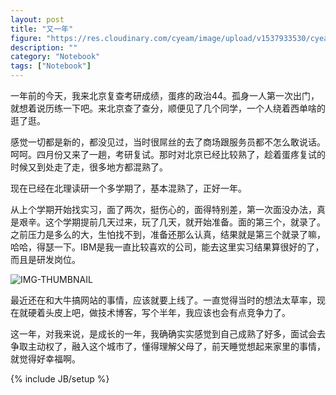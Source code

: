 ```yaml
---
layout: post
title: "又一年"
figure: "https://res.cloudinary.com/cyeam/image/upload/v1537933530/cyeam/north_drift.jpg"
description: ""
category: "Notebook"
tags: ["Notebook"]
---
```


一年前的今天，我来北京复查考研成绩，蛋疼的政治44。孤身一人第一次出门，就想着说历练一下吧。来北京查了查分，顺便见了几个同学，一个人绕着西单啥的逛了逛。

感觉一切都是新的，都没见过，当时很屌丝的去了商场跟服务员都不怎么敢说话。呵呵。四月份又来了一趟，考研复试。那时对北京已经比较熟了，趁着蛋疼复试的时候又到处走了走，很多地方都混熟了。

现在已经在北理读研一个多学期了，基本混熟了，正好一年。

从上个学期开始找实习，面了两次，挺伤心的，面得特别差，第一次面没办法，真是艰辛。这个学期提前几天过来，玩了几天，就开始准备。面的第三个，就录了。之前压力是多么的大，生怕找不到，准备还那么认真，结果就是第三个就录了嘛，哈哈，得瑟一下。IBM是我一直比较喜欢的公司，能去这里实习结果算很好的了，而且是研发岗位。

![IMG-THUMBNAIL](https://res.cloudinary.com/cyeam/image/upload/v1537933530/cyeam/ibm.jpg)

最近还在和大牛搞网站的事情，应该就要上线了。一直觉得当时的想法太草率，现在就硬着头皮上吧，做技术博客，写个半年，我应该也会有点竞争力了。

这一年，对我来说，是成长的一年，我确确实实感觉到自己成熟了好多，面试会去争取主动权了，融入这个城市了，懂得理解父母了，前天睡觉想起来家里的事情，就觉得好幸福啊。

{% include JB/setup %}